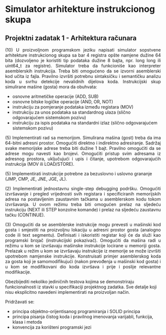 # Simulator arhitekture instrukcionog skupa

## Projektni zadatak 1 - Arhitektura računara

<p align="justify">
(10) U proizvoljnom programskom jeziku napisati simulator sopstvene arhitekture instrukcionog skupa
sa bar 4 registra opšte namjene dužine 64 bita (dozvoljeno je koristiti tip podataka dužine 8 bajta, npr.
long long ili uint64_t za registre). Simulator treba da funkcioniše kao interpreter asemblerskih
instrukcija. Treba biti omogućeno da se izvorni asemblerski kod učita iz fajla. Pravilno izvršiti potrebnu
sintaksičku i semantičku analizu koda u svrhu detekcije nevalidnih dijelova koda. Instrukcijski skup
simulirane mašine (gosta) mora da obuhvata:</p>

- osnovne aritmetičke operacije (ADD, SUB)
- osnovne bitske logičke operacije (AND, OR, NOT)
- instrukciju za pomjeranje podataka između registara (MOV)
- instrukciju za unos podataka sa standardnog ulaza (slično odgovarajućem sistemskom pozivu)
- instrukciju za ispis podataka na standardni izlaz (slično odgovarajućem sistemskom pozivu)

<p align="justify">
(5) Implementirati rad sa memorijom. Simulirana mašina (gost) treba da ima 64-bitni adresni prostor.
Omogućiti direktno i indirektno adresiranje. Sadržaj svake memorijske adrese treba biti dužine 1 bajt.
Pravilno omogućiti da se adrese mogu navesti kao brojevi. Omogućiti pristup svim adresama iz adresnog
prostora, uključujući i upis i čitanje, upotrebom odgovarajućih instrukcija (MOV ili LOAD/STORE).
</p>

(5) Implementirati instrukcije potrebne za bezuslovno i uslovno grananje (JMP, CMP, JE, JNE, JGE, JL).

<p align="justify">
(2) Implementirati jednostavnu single-step debugging podršku. Omogućiti izvršavanje i pregled
vrijednosti svih registara i specificiranih memorijskih adresa na postavljenim zaustavnim tačkama u
asemblerskom kodu tokom izvršavanja. U ovom režimu treba biti omogućen prelaz na sljedeću
instrukciju (NEXT ili STEP konzolne komande) i prelaz na sljedeću zaustavnu tačku (CONTINUE).
</p>
<p align="justify">
(3) Omogućiti da se asemblerske instrukcije mogu prevesti u mašinski kod gosta i smjestiti na proizvoljnu
lokaciju u adresni prostor gosta (analogno code ili text segmentu). Definisati i iskoristiti registar koji će
da služi kao programski brojač (instrukcijski pokazivač). Omogućiti da mašina radi u režimu u kom se
izvršavaju mašinske instrukcije locirane u memoriji gosta. Prelazak u režim u kom se izvršavaju
instrukcije iz memorije se može izvršiti upotrebom namjenske instrukcije. Konstruisati primjer
asemblerskog koda za gosta koji je samomodifikujući (nakon prevođenja u mašinski kod gosta) i u kom
se modifikovani dio koda izvršava i prije i poslije relevantne modifikacije.

Obezbijediti nekoliko jediničnih testova kojima se demonstriraju funkcionalnosti iz stavki u specifikaciji projektnog zadatka.
Sve detalje koji nisu eksplicitno navedeni implementirati na proizvoljan način.

</p>
Pridržavati se:

- principa objektno-orijentisanog programiranja i SOLID principa
- principa pisanja čistog koda i pravilnog imenovanja varijabli, funkcija, klasa i metoda
- konvencija za korišteni programski jezi
